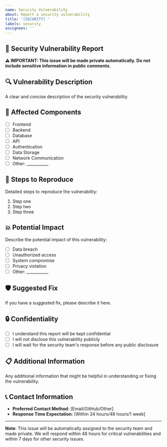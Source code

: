```yaml
---
name: Security Vulnerability
about: Report a security vulnerability
title: '[SECURITY] '
labels: security
assignees: ''
---
```


## 🚨 **Security Vulnerability Report**

**⚠️ IMPORTANT: This issue will be made private automatically. Do not include sensitive information in public comments.**

## 🔍 **Vulnerability Description**
A clear and concise description of the security vulnerability.

## 🎯 **Affected Components**
- [ ] Frontend
- [ ] Backend
- [ ] Database
- [ ] API
- [ ] Authentication
- [ ] Data Storage
- [ ] Network Communication
- [ ] Other: ___________

## 🔄 **Steps to Reproduce**
Detailed steps to reproduce the vulnerability:
1. Step one
2. Step two
3. Step three

## 💥 **Potential Impact**
Describe the potential impact of this vulnerability:
- [ ] Data breach
- [ ] Unauthorized access
- [ ] System compromise
- [ ] Privacy violation
- [ ] Other: ___________

## 🛡️ **Suggested Fix**
If you have a suggested fix, please describe it here.

## 🔒 **Confidentiality**
- [ ] I understand this report will be kept confidential
- [ ] I will not disclose this vulnerability publicly
- [ ] I will wait for the security team's response before any public disclosure

## 📋 **Additional Information**
Any additional information that might be helpful in understanding or fixing the vulnerability.

## 📞 **Contact Information**
- **Preferred Contact Method**: [Email/GitHub/Other]
- **Response Time Expectation**: [Within 24 hours/48 hours/1 week]

---

**Note**: This issue will be automatically assigned to the security team and made private. We will respond within 48 hours for critical vulnerabilities and within 7 days for other security issues.
